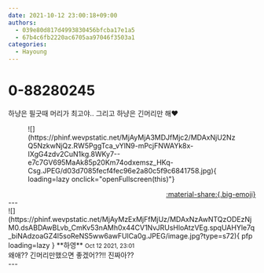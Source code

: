 ```yaml
---
date: 2021-10-12 23:00:18+09:00
authors:
  - 039e80d817d4993830456bfcba17e1a5
  - 67b4c6fb2220ac6705aa97046f3503a1
categories:
  - Hayoung
---
```


# 0-88280245

<div class="post-container" markdown="1">
<div class="content-container md-sidebar__scrollwrap" markdown="1">

하냥은 필굿때 머리가 최고야.. 그리고 하냥은 긴머리만 해❤️
<figure markdown="1">
![](https://phinf.wevpstatic.net/MjAyMjA3MDJfMjc2/MDAxNjU2NzQ5NzkwNjQz.RW5PggTca_vYlN9-mPcjFNWAYk8x-IXgG4zdv2CuN1kg.8WKy7--e7c7GV695MaAk85p20Km74odxemsz_HKq-Csg.JPEG/d03d7085fecf4fec96e2a80c5f9c6841758.jpg){ loading=lazy onclick="openFullscreen(this)"}
</figure>


</div>
</div>

<div style="text-align: right;" markdown="1">
<a href="https://weverse.io/fromis9/fanpost/0-88280245" style="text-align: right;">:material-share:{.big-emoji}</a>
</div>
---

<div class="comments-container md-sidebar__scrollwrap" markdown="1">
<div class="comment" markdown="1">
<div class='id-container' markdown="1">
![](https://phinf.wevpstatic.net/MjAyMzExMjFfMjUz/MDAxNzAwNTQzODEzNjM0.dsABDAwBLvb_CmKv53nAMh0x44CV1NvJRUsHloAtzVEg.spqUAHYle7q_biNAdzoaGZ4l5soReNS5ww6awFUlCa0g.JPEG/image.jpg?type=s72){ pfp loading=lazy }
**<span class="artist">하영</span>** <small>Oct 12 2021, 23:01</small><br>
</div>
<div class='comment-body' markdown="1">
왜애?? 긴머리만했으면 좋겠어??!! 진짜아??
</div>
</div>
</div>
---
